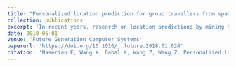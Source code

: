 ```yaml
---
title: "Personalized location prediction for group travellers from spatial–temporal trajectories"
collection: publications
excerpt: 'In recent years, research on location predictions by mining trajectories of users has attracted a lot of attentions. Existing studies on this topic mostly focus on individual movements, considering the trajectories as solo movements. However, a user usually does not visit locations just for the personal interest. The preference of a travel group has significant impacts on the places they visit. In this paper, we propose a novel personalized location prediction approach which further takes into account users’ travel group type. To achieve this goal, we propose a new group pattern discovery approach to extract the travel groups from spatial–temporal trajectories of users. Type of the discovered groups, then, are identified through utilizing the profile information of the group members. The core idea underlying our proposal is the discovery of significant movement patterns of users to capture frequent movements by considering the group types. Finally, the problem of location prediction is formulated as an estimation of the probability of a given user visiting a given location based on his/her current movement and his/her group type. To the best of our knowledge, this is the first work on location prediction based on trajectory pattern mining that investigates the influence of travel group type. By means of a comprehensive evaluation using various datasets, we show that our proposed location prediction framework achieves significantly higher performance than previous location prediction methods.'
date: 2018-06-01
venue: 'Future Generation Computer Systems'
paperurl: 'https://doi.org/10.1016/j.future.2018.01.024'
citation: 'Naserian E, Wang X, Dahal K, Wang Z, Wang Z. Personalized location prediction for group travellers from spatial–temporal trajectories. Future Generation Computer Systems. 2018 Jun 1;83:278-92.'
---
```

